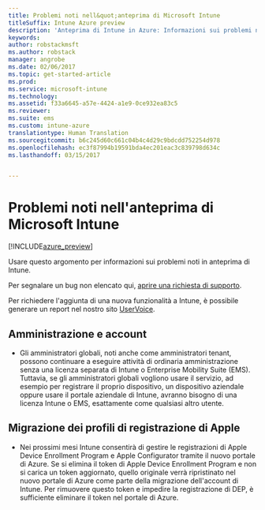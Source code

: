 ```yaml
---
title: Problemi noti nell&quot;anteprima di Microsoft Intune
titleSuffix: Intune Azure preview
description: 'Anteprima di Intune in Azure: Informazioni sui problemi noti in anteprima'
keywords: 
author: robstackmsft
ms.author: robstack
manager: angrobe
ms.date: 02/06/2017
ms.topic: get-started-article
ms.prod: 
ms.service: microsoft-intune
ms.technology: 
ms.assetid: f33a6645-a57e-4424-a1e9-0ce932ea83c5
ms.reviewer: 
ms.suite: ems
ms.custom: intune-azure
translationtype: Human Translation
ms.sourcegitcommit: b6c245d60c661c04b4c4d29c9bdcdd752254d978
ms.openlocfilehash: ec3f87994b19591bda4ec201eac3c839798d634c
ms.lasthandoff: 03/15/2017


---
```


# <a name="known-issues-in-the-microsoft-intune-preview"></a>Problemi noti nell'anteprima di Microsoft Intune


[!INCLUDE[azure_preview](../includes/azure_preview.md)]


Usare questo argomento per informazioni sui problemi noti in anteprima di Intune.

Per segnalare un bug non elencato qui, [aprire una richiesta di supporto](https://docs.microsoft.com/intune/troubleshoot/how-to-get-support-for-microsoft-intune).

Per richiedere l'aggiunta di una nuova funzionalità a Intune, è possibile generare un report nel nostro sito [UserVoice](https://microsoftintune.uservoice.com/forums/291681-ideas/category/189016-azure-admin-console).

## <a name="administration-and-accounts"></a>Amministrazione e account

- Gli amministratori globali, noti anche come amministratori tenant, possono continuare a eseguire attività di ordinaria amministrazione senza una licenza separata di Intune o Enterprise Mobility Suite (EMS). Tuttavia, se gli amministratori globali vogliono usare il servizio, ad esempio per registrare il proprio dispositivo, un dispositivo aziendale oppure usare il portale aziendale di Intune, avranno bisogno di una licenza Intune o EMS, esattamente come qualsiasi altro utente.

## <a name="apple-enrollment-profile-migration"></a>Migrazione dei profili di registrazione di Apple
- Nei prossimi mesi Intune consentirà di gestire le registrazioni di Apple Device Enrollment Program e Apple Configurator tramite il nuovo portale di Azure. Se si elimina il token di Apple Device Enrollment Program e non si carica un token aggiornato, quello originale verrà ripristinato nel nuovo portale di Azure come parte della migrazione dell'account di Intune. Per rimuovere questo token e impedire la registrazione di DEP, è sufficiente eliminare il token nel portale di Azure. 

